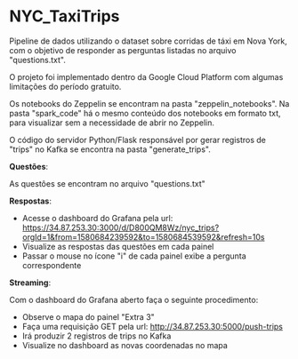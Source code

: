 # NYC_TaxiTrips
Pipeline de dados utilizando o dataset sobre corridas de táxi em Nova York, com o objetivo de responder as perguntas listadas no arquivo "questions.txt".

O projeto foi implementado dentro da Google Cloud Platform com algumas limitações do período gratuito.

Os notebooks do Zeppelin se encontram na pasta "zeppelin_notebooks". 
Na pasta "spark_code" há o mesmo conteúdo dos notebooks em formato txt, para visualizar sem a necessidade de abrir no Zeppelin.

O código do servidor Python/Flask responsável por gerar registros de "trips" no Kafka se encontra na pasta "generate_trips".

**Questões**:

As questôes se encontram no arquivo "questions.txt"

**Respostas**:
- Acesse o dashboard do Grafana pela url: https://34.87.253.30:3000/d/D800QM8Wz/nyc_trips?orgId=1&from=1580684239592&to=1580684539592&refresh=10s
- Visualize as respostas das questões em cada painel
- Passar o mouse no ícone "i" de cada painel exibe a pergunta correspondente

**Streaming**:

Com o dashboard do Grafana aberto faça o seguinte procedimento:
- Observe o mapa do painel "Extra 3"
- Faça uma requisição GET pela url: http://34.87.253.30:5000/push-trips
- Irá produzir 2 registros de trips no Kafka
- Visualize no dashboard as novas coordenadas no mapa
